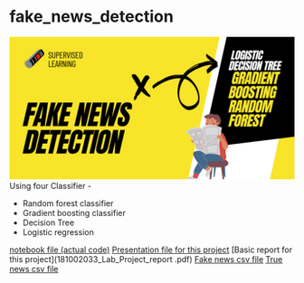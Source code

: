 # fake_news_detection
![](banner.png)
Using four Classifier - 
* Random forest classifier
* Gradient boosting classifier
* Decision Tree
* Logistic regression

[notebook file (actual code)](181002033.ipynb)
[Presentation file for this project](181002033.pptx)
[Basic report for this project](181002033_Lab_Project_report .pdf)
[Fake news csv file](Fake.csv)
[True news csv file](Fake.csv)

